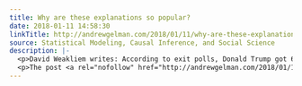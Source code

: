 ```yaml
---
title: Why are these explanations so popular?
date: 2018-01-11 14:58:30
linkTitle: http://andrewgelman.com/2018/01/11/why-are-these-explanations-so-popular/
source: Statistical Modeling, Causal Inference, and Social Science
description: |-
  <p>David Weakliem writes: According to exit polls, Donald Trump got 67% of the vote among whites without a college degree in 2016, which may be the best-ever performance by a Republican (Reagan got 66% of that group in 1984). Weakliem first rejects one possibility that&#8217;s been going around: One popular idea is that he cared [&#8230;]</p>
  <p>The post <a rel="nofollow" href="http://andrewgelman.com/2018/01/11/why-are-these-explanations-so-popular/">Why are these explanations so popular?</a> a
---
```

